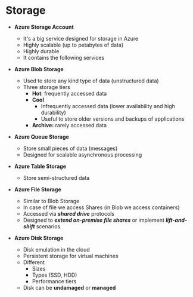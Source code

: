 # Storage

- **Azure Storage Account**
    - It's a big service designed for storage in Azure
    - Highly scalable (up to petabytes of data)
    - Highly durable
    - It contains the following services
     
- **Azure Blob Storage**
    - Used to store any kind type of data (unstructured data)
    - Three storage tiers
        - **Hot**: frequently accessed data
        - **Cool** 
            - Infrequently accessed data (lower availability and high durability)
            - Useful to store older versions and backups of applications 
        - **Archive:** rarely accessed data
  
- **Azure Queue Storage**
    - Store small pieces of data (messages)  
    - Designed for scalable asynchronous processing
 
- **Azure Table Storage**
    - Store semi-structured data
  
- **Azure File Storage**
    - Similar to Blob Storage
    - In case of file we access Shares (in Blob we access containers)
    - Accessed via ***shared drive*** protocols
    - Designed to ***extend on-premise file shares*** or implement ***lift-and-shift*** scenarios


- **Azure Disk Storage**
    - Disk emulation in the cloud
    - Persistent storage for virtual machines
    - Different
       - Sizes
       - Types (SSD, HDD)
       - Performance tiers
    - Disk can be **undamaged** or **managed**
    
    
    
    
    
    
    
    
    
    
    
    
    
    
    
    
    
    